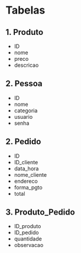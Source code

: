 # Tabelas

## 1. Produto
- ID
- nome
- preco
- descricao

## 2. Pessoa
- ID
- nome
- categoria
- usuario
- senha

## 2. Pedido
- ID
- ID_cliente
- data_hora
- nome_cliente
- endereco
- forma_pgto
- total

## 3. Produto_Pedido
- ID_produto
- ID_pedido
- quantidade
- observacao